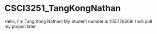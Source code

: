 # CSCI3251_TangKongNathan
Hello, I'm Tang Kong Nathan!
My Student number is 1155176309!
I will pull my project later
